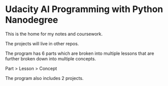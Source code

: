 # Udacity AI Programming with Python Nanodegree

This is the home for my notes and coursework.

The projects will live in other repos.

The program has 6 parts which are broken into multiple lessons that are further broken down into multiple concepts.

Part > Lesson > Concept

The program also includes 2 projects.
